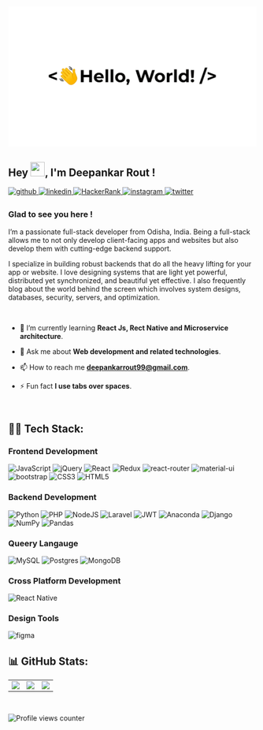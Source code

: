 [![Header](https://raw.githubusercontent.com/deepankarrout/deepankarrout/main/container/greetings.gif?raw=true "Header")](https://github.com/deepankarrout/)
## Hey <img src="https://media.giphy.com/media/hvRJCLFzcasrR4ia7z/giphy.gif" width="29px" height="29px">, I'm Deepankar Rout !  
  
<a href="https://github.com/deepankarrout" target="_blank">
  <img src=https://img.shields.io/badge/github-%2324292e.svg?&style=for-the-badge&logo=github&logoColor=white alt=github style="margin-bottom: 5px;" />
</a>
<a href="https://linkedin.com/in/deepankarrout" target="_blank">
  <img src=https://img.shields.io/badge/linkedin-%231E77B5.svg?&style=for-the-badge&logo=linkedin&logoColor=white alt=linkedin style="margin-bottom: 5px;" />
</a>
<a href="https://www.hackerrank.com/deepankarrout" target="blank">
   <img src=https://img.shields.io/badge/-Hackerrank-2EC866?style=for-the-badge&logo=HackerRank&logoColor=white alt=HackerRank style="margin-bottom: 5px;" />
</a>
<a href="https://instagram.com/deepankarrout" target="_blank">
  <img src=https://img.shields.io/badge/instagram-%23000000.svg?&style=for-the-badge&logo=instagram&logoColor=white alt=instagram style="margin-bottom: 5px;" />
</a>
<a href="https://twitter.com/deepankar_rout" target="_blank">
  <img src=https://img.shields.io/badge/twitter-%2300acee.svg?&style=for-the-badge&logo=twitter&logoColor=white alt=twitter style="margin-bottom: 5px;" />
</a>
  

### Glad to see you here !  
I’m a passionate full-stack developer from Odisha, India. Being a full-stack allows me to not only develop client-facing apps and websites but also develop them with cutting-edge backend support.

I specialize in building robust backends that do all the heavy lifting for your app or website. I love designing systems that are light yet powerful, distributed yet synchronized, and beautiful yet effective. I also frequently blog about the world behind the screen which involves system designs, databases, security, servers, and optimization.  
  
<br/>  

- 🌱 I’m currently learning **React Js, Rect Native and Microservice architecture**.

<!--- - 👨‍💻 All of my projects are available at [https://www.linkedin.com/in/deepankarrout/](https://www.linkedin.com/in/deepankarrout/) --->

- 💬 Ask me about **Web development and related technologies**.

<!--- - 📄 Know about my experiences [https://www.linkedin.com/in/deepankarrout/](https://www.linkedin.com/in/deepankarrout/) --->

- 📫 How to reach me **deepankarrout99@gmail.com**.

- ⚡ Fun fact **I use tabs over spaces**.

<br>

## 👨‍💻 Tech Stack:

### Frontend Development

![JavaScript](https://img.shields.io/badge/javascript-%23323330.svg?style=for-the-badge&logo=javascript&logoColor=%23F7DF1E) ![jQuery](https://img.shields.io/badge/jquery-%230769AD.svg?style=for-the-badge&logo=jquery&logoColor=white) ![React](https://img.shields.io/badge/react-%2320232a.svg?style=for-the-badge&logo=react&logoColor=%2361DAFB) ![Redux](https://img.shields.io/badge/redux-%23593d88.svg?style=for-the-badge&logo=redux&logoColor=white) ![react-router](https://img.shields.io/badge/React_Router-CA4245?style=for-the-badge&logo=react-router&logoColor=white) ![material-ui](https://img.shields.io/badge/Material_UI-0081CB?style=for-the-badge&logo=mui&logoColor=white) ![bootstrap](https://img.shields.io/badge/Bootstrap-563D7C?style=for-the-badge&logo=bootstrap&logoColor=white) ![CSS3](https://img.shields.io/badge/css3-%231572B6.svg?style=for-the-badge&logo=css3&logoColor=white) ![HTML5](https://img.shields.io/badge/html5-%23E34F26.svg?style=for-the-badge&logo=html5&logoColor=white)

### Backend Development

![Python](https://img.shields.io/badge/python-3670A0?style=for-the-badge&logo=python&logoColor=ffdd54) ![PHP](https://img.shields.io/badge/php-%23777BB4.svg?style=for-the-badge&logo=php&logoColor=white) ![NodeJS](https://img.shields.io/badge/node.js-6DA55F?style=for-the-badge&logo=node.js&logoColor=white) ![Laravel](https://img.shields.io/badge/laravel-%23FF2D20.svg?style=for-the-badge&logo=laravel&logoColor=white) ![JWT](https://img.shields.io/badge/JWT-black?style=for-the-badge&logo=JSON%20web%20tokens) ![Anaconda](https://img.shields.io/badge/Anaconda-%2344A833.svg?style=for-the-badge&logo=anaconda&logoColor=white) ![Django](https://img.shields.io/badge/django-%23092E20.svg?style=for-the-badge&logo=django&logoColor=white)  ![NumPy](https://img.shields.io/badge/numpy-%23013243.svg?style=for-the-badge&logo=numpy&logoColor=white) ![Pandas](https://img.shields.io/badge/pandas-%23150458.svg?style=for-the-badge&logo=pandas&logoColor=white)

### Queery Langauge

![MySQL](https://img.shields.io/badge/mysql-%2300f.svg?style=for-the-badge&logo=mysql&logoColor=white) ![Postgres](https://img.shields.io/badge/postgres-%23316192.svg?style=for-the-badge&logo=postgresql&logoColor=white) ![MongoDB](https://img.shields.io/badge/MongoDB-%234ea94b.svg?style=for-the-badge&logo=mongodb&logoColor=white)

### Cross Platform Development

![React Native](https://img.shields.io/badge/react_native-%2320232a.svg?style=for-the-badge&logo=react&logoColor=%2361DAFB)

<!--- ### Backend as a Service (BaaS)

![heroku](https://img.shields.io/badge/Heroku-430098?style=for-the-badge&logo=heroku&logoColor=white)
![firebase](https://img.shields.io/badge/Firebase-ffaa00?style=for-the-badge&logo=Firebase&logoColor=white)--->

### Design Tools

![figma](https://img.shields.io/badge/figma-000000?style=for-the-badge&logo=figma&logoColor=white)


## 📊 GitHub Stats: 
<table width="100%"><tr><td valign="top" width="33%">

<img src="https://github-readme-stats.vercel.app/api/top-langs/?username=deepankarrout&theme=dark&hide_border=true&layout=compact" align="left" style="width: 100%" />

</td><td valign="top" width="33%">

<img src="https://github-readme-stats.vercel.app/api?username=deepankarrout&show_icons=true&count_private=true&theme=dark&hide_border=true" align="left" style="width: 100%" />

</td>
<td valign="top" width="33%">

<img src="https://github-readme-streak-stats.herokuapp.com/?user=deepankarrout&count_private=true&theme=dark&hide_border=true" align="left" style="width: 100%" />

</td></tr></table> 

<!---## 🏆 GitHub Trophies: 

<p align="left"> <a href="https://github.com/ryo-ma/github-profile-trophy"><img src="https://github-profile-trophy.vercel.app/?username=deepankarrout" alt="deepankarrout" /></a> </p>--->

<br/>  

![Profile views counter](https://komarev.com/ghpvc/?username=deepankarrout&&style=flat-square)  
  

<br/>  
<br/>  
